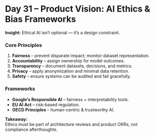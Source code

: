
# Day 31 – Product Vision: AI Ethics & Bias Frameworks

**Insight:** Ethical AI isn’t optional — it’s a design constraint.

### Core Principles
1. **Fairness** – prevent disparate impact; monitor dataset representation.
2. **Accountability** – assign ownership for model outcomes.
3. **Transparency** – document datasets, decisions, and metrics.
4. **Privacy** – apply anonymization and minimal data retention.
5. **Safety** – ensure systems can be audited and fail gracefully.

### Frameworks
- **Google’s Responsible AI** – fairness + interpretability tools.
- **EU AI Act** – risk-based regulation.
- **OECD Principles** – human-centric & trustworthy AI.

**Takeaway:**  
Ethics must be part of architecture reviews and product OKRs, not compliance afterthoughts.